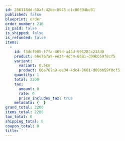 ```yaml
---
id: 286118dd-60af-42be-8945-c1c00394bd81
published: false
blueprint: order
order_number: 216
is_paid: false
is_shipped: false
is_refunded: false
items:
  -
    id: f3dcf905-f7fa-465d-a43d-991283c233d0
    product: 66e767a9-ee34-4dc4-8681-d09bb59f0cf5
    variant:
      variant: 6.5km
      product: 66e767a9-ee34-4dc4-8681-d09bb59f0cf5
    quantity: 1
    total: 2200
    tax:
      amount: 0
      rate: 0
      price_includes_tax: true
    metadata: {  }
grand_total: 2200
items_total: 2200
tax_total: 0
shipping_total: 0
coupon_total: 0
title: ' '
---
```

